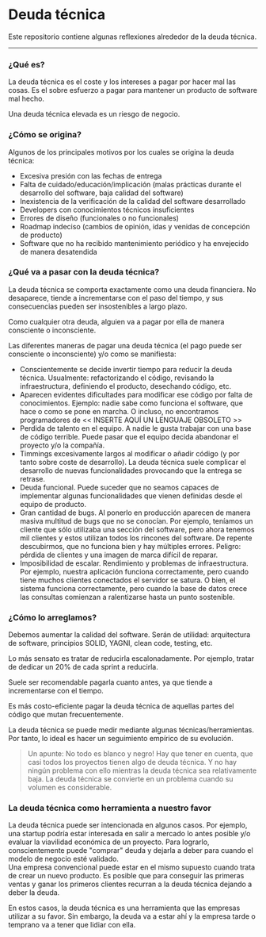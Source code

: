 # Deuda técnica

Este repositorio contiene algunas reflexiones alrededor de la deuda técnica.  


-------- 

### ¿Qué es?
La deuda técnica es el coste y los intereses a pagar por hacer mal las cosas. Es el sobre esfuerzo a pagar para mantener un producto de software mal hecho. 

Una deuda técnica elevada es un riesgo de negocio.  


### ¿Cómo se origina?
Algunos de los principales motivos por los cuales se origina la deuda técnica:  
* Excesiva presión con las fechas de entrega
* Falta de cuidado/educación/implicación (malas prácticas durante el desarrollo del software, baja calidad del software)
* Inexistencia de la verificación de la calidad del software desarrollado
* Developers con conocimientos técnicos insuficientes
* Errores de diseño (funcionales o no funcionales)
* Roadmap indeciso (cambios de opinión, idas y venidas de concepción de producto)
* Software que no ha recibido mantenimiento periódico y ha envejecido de manera desatendida


### ¿Qué va a pasar con la deuda técnica?
La deuda técnica se comporta exactamente como una deuda financiera. No desaparece, tiende a incrementarse con el paso del tiempo, y sus consecuencias pueden ser insostenibles a largo plazo.    

Como cualquier otra deuda, alguien va a pagar por ella de manera consciente o inconsciente. 


Las diferentes maneras de pagar una deuda técnica (el pago puede ser consciente o inconsciente) y/o como se manifiesta:
* Conscientemente se decide invertir tiempo para reducir la deuda técnica. Usualmente: refactorizando el código, revisando la infraestructura, definiendo el producto, desechando código, etc.
* Aparecen evidentes dificultades para modificar ese código por falta de conocimientos. Ejemplo: nadie sabe como funciona el software, que hace o como se pone en marcha. O incluso, no encontramos programadores de << INSERTE AQUÍ UN LENGUAJE OBSOLETO >>
* Perdida de talento en el equipo. A nadie le gusta trabajar con una base de código terrible. Puede pasar que el equipo decida abandonar el proyecto y/o la compañía.
* Timmings excesivamente largos al modificar o añadir código (y por tanto sobre coste de desarrollo). La deuda técnica suele complicar el desarrollo de nuevas funcionalidades provocando que la entrega se retrase. 
* Deuda funcional. Puede suceder que no seamos capaces de implementar algunas funcionalidades que vienen definidas desde el equipo de producto.
* Gran cantidad de bugs. Al ponerlo en producción aparecen de manera masiva  multitud de bugs que no se conocían. Por ejemplo, teníamos un cliente que sólo utilizaba una sección del software, pero ahora tenemos mil clientes y estos utilizan todos los rincones del software. De repente descubirmos, que no funciona bien y hay múltiples errores. Peligro: pérdida de clientes y una imagen de marca difícil de reparar.
* Imposibilidad de escalar. Rendimiento y problemas de infraestructura. Por ejemplo, nuestra aplicación funciona correctamente, pero cuando tiene muchos clientes conectados el servidor se satura. O bien, el sistema funciona correctamente, pero cuando la base de datos crece las consultas comienzan a ralentizarse hasta un punto sostenible.


### ¿Cómo lo arreglamos?
Debemos aumentar la calidad del software. Serán de utilidad: arquitectura de software, principios SOLID, YAGNI, clean code, testing, etc.  

Lo más sensato es tratar de reducirla escalonadamente. Por ejemplo, tratar de dedicar un 20% de cada sprint a reducirla.  

Suele ser recomendable pagarla cuanto antes, ya que tiende a incrementarse con el tiempo.  

Es más costo-eficiente pagar la deuda técnica de aquellas partes del código que mutan frecuentemente.  

La deuda técnica se puede medir mediante algunas técnicas/herramientas. Por tanto, lo ideal es hacer un seguimiento empírico de su evolución.  

> Un apunte: No todo es blanco y negro! Hay que tener en cuenta, que casi todos los proyectos tienen algo de deuda técnica. Y no hay ningún problema con ello mientras la deuda técnica sea relativamente baja. 
La deuda técnica se convierte en un problema cuando su volumen es considerable.  



### La deuda técnica como herramienta a nuestro favor
La deuda técnica puede ser intencionada en algunos casos. Por ejemplo, una startup podría estar interesada en salir a mercado lo antes posible y/o evaluar la viavilidad económica de un proyecto. Para lograrlo, conscientemente puede "comprar" deuda y dejarla a deber para cuando el modelo de negocio esté validado.   
Una empresa convencional puede estar en el mismo supuesto cuando trata de crear un nuevo producto. Es posible que para conseguir las primeras ventas y ganar los primeros clientes recurran a la deuda técnica dejando a deber la deuda.  

En estos casos, la deuda técnica es una herramienta que las empresas utilizar a su favor. Sin embargo, la deuda va a estar ahí y la empresa tarde o temprano va a tener que lidiar con ella.  


